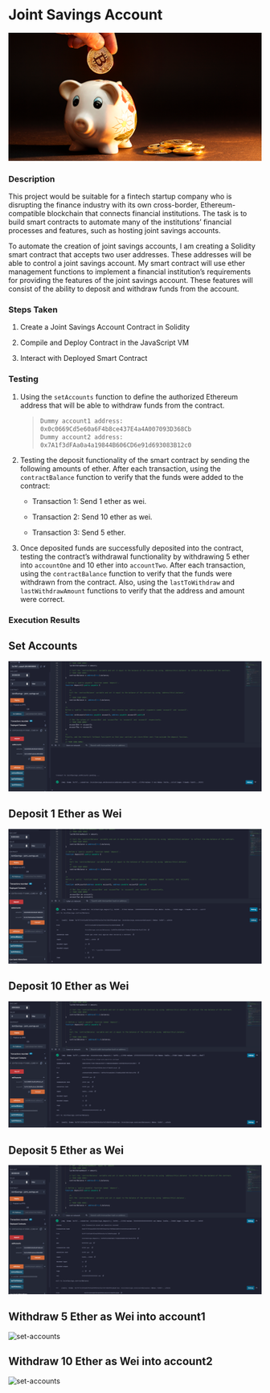 # Joint Savings Account

![alt=“”](Images/1_image.png)

### Description

This project would be suitable for a fintech startup company who is disrupting the finance industry with its own cross-border, Ethereum-compatible blockchain that connects financial institutions. The task is to build smart contracts to automate many of the institutions’ financial processes and features, such as hosting joint savings accounts.

To automate the creation of joint savings accounts, I am creating a Solidity smart contract that accepts two user addresses. These addresses will be able to control a joint savings account. My smart contract will use ether management functions to implement a financial institution’s requirements for providing the features of the joint savings account. These features will consist of the ability to deposit and withdraw funds from the account.

### Steps Taken

1. Create a Joint Savings Account Contract in Solidity

2. Compile and Deploy Contract in the JavaScript VM

3. Interact with Deployed Smart Contract

### Testing

1. Using the `setAccounts` function to define the authorized Ethereum address that will be able to withdraw funds from the  contract.

   
    > ```text
    > Dummy account1 address: 0x0c0669Cd5e60a6F4b8ce437E4a4A007093D368Cb
    > Dummy account2 address: 0x7A1f3dFAa0a4a19844B606CD6e91d693083B12c0
    > ```

2. Testing the deposit functionality of the smart contract by sending the following amounts of ether. After each transaction, using the `contractBalance` function to verify that the funds were added to the contract:

    * Transaction 1: Send 1 ether as wei.

    * Transaction 2: Send 10 ether as wei.

    * Transaction 3: Send 5 ether.

3. Once deposited funds are successfully deposited into the contract, testing the contract’s withdrawal functionality by withdrawing 5 ether into `accountOne` and 10 ether into `accountTwo`. After each transaction, using the `contractBalance` function to verify that the funds were withdrawn from the contract. Also, using the `lastToWithdraw` and `lastWithdrawAmount` functions to verify that the address and amount were correct.

### Execution Results

## Set Accounts
![set-accounts](Execution_Results/set_accounts_1.png)

## Deposit 1 Ether as Wei
![set-accounts](Execution_Results/1_ether_deposit.png)

## Deposit 10 Ether as Wei
![set-accounts](Execution_Results/10_ether_deposit.png)

## Deposit 5 Ether as Wei
![set-accounts](Execution_Results/5_ether_deposit.png)

## Withdraw 5 Ether as Wei into account1
![set-accounts](Execution_Results/withdraw-5.png)

## Withdraw 10 Ether as Wei into account2
![set-accounts](Execution_Results/withdraw-10.png)